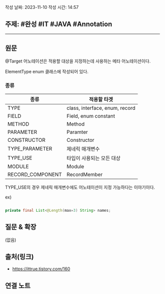 작성 날짜: 2023-11-10
작성 시간: 14:57

## 주제: #완성  #IT #JAVA #Annotation

----
## 원문

@Target 어노테이션은 적용할 대상을 지정하는데 사용하는 메타 어노테이션이다. 

ElementType enum 클래스에 작성되어 있다.

### 종류


| 종류             | 적용할 타겟                    |
| ---------------- | ------------------------------ |
| TYPE             | class, interface, enum, record |
| FIELD            | Field, enum constant           |
| METHOD           | Method                         |
| PARAMETER        | Paramter                       |
| CONSTRUCTOR      | Constructor                    |
| TYPE_PARAMETER   | 제네릭 매개변수                |
| TYPE_USE         | 타입이 사용되는 모든 대상      |
| MODULE           | Module                         |
| RECORD_COMPONENT | RecordMember                   |

TYPE_USE의 경우 제네릭 매개변수에도 어노테이션이 지정 가능하다는 이야기이다.

ex)
```java

private final List<@Length(max=3) String> names;
```


## 질문 & 확장

(없음)

## 출처(링크)
- https://ittrue.tistory.com/160

## 연결 노트










